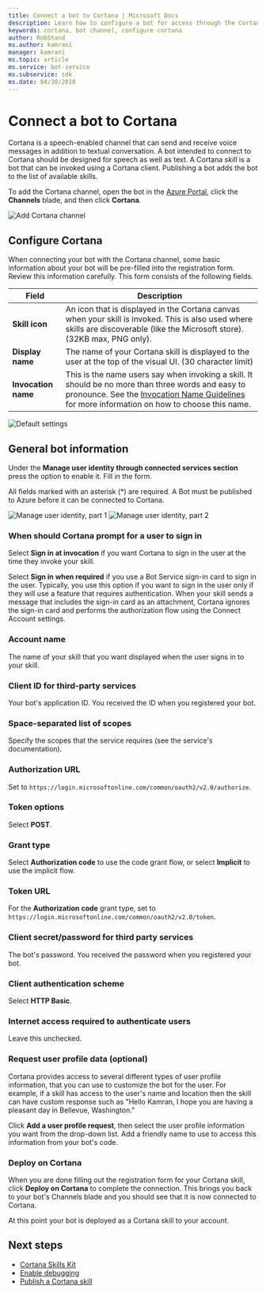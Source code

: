 ```yaml
---
title: Connect a bot to Cortana | Microsoft Docs
description: Learn how to configure a bot for access through the Cortana interface.
keywords: cortana, bot channel, configure cortana
author: RobStand
ms.author: kamrani
manager: kamrani
ms.topic: article
ms.service: bot-service
ms.subservice: sdk
ms.date: 04/30/2018
---
```

# Connect a bot to Cortana

Cortana is a speech-enabled channel that can send and receive voice messages in addition to textual conversation. A bot intended to connect to Cortana should be designed for speech as well as text. A Cortana *skill* is a bot that can be invoked using a Cortana client. Publishing a bot adds the bot to the list of available skills.

To add the Cortana channel, open the bot in the [Azure Portal](https://portal.azure.com/), click the **Channels** blade, and then click **Cortana**.

![Add Cortana channel](~/media/channels/cortana-addchannel.png)

## Configure Cortana

When connecting your bot with the Cortana channel, some basic information about your bot will be pre-filled into the registration form. Review this information carefully. This form consists of the following fields.

| Field | Description |
|------|------|
| **Skill icon** | An icon that is displayed in the Cortana canvas when your skill is invoked. This is also used where skills are discoverable (like the Microsoft store). (32KB max, PNG only).|
| **Display name** | The name of your Cortana skill is displayed to the user at the top of the visual UI. (30 character limit) |
| **Invocation name** | This is the name users say when invoking a skill. It should be no more than three words and easy to pronounce. See the [Invocation Name Guidelines][invocation] for more information on how to choose this name.|

![Default settings](~/media/channels/cortana-defaultsettings.png)

## General bot information

Under the **Manage user identity through connected services section** press the option to enable it. Fill in the form.

All fields marked with an asterisk (*) are required. A Bot must be published to Azure before it can be connected to Cortana.

![Manage user identity, part 1](~/media/channels/cortana-manageidentity-1.png)
![Manage user identity, part 2](~/media/channels/cortana-manageidentity-2.png)

### When should Cortana prompt for a user to sign in

Select **Sign in at invocation** if you want Cortana to sign in the user at the time they invoke your skill.

Select **Sign in when required** if you use a Bot Service sign-in card to sign in the user. Typically, you use this option if you want to sign in the user only if they will use a feature that requires authentication. When your skill sends a message that includes the sign-in card as an attachment, Cortana ignores the sign-in card and performs the authorization flow using the Connect Account settings.

### Account name

The name of your skill that you want displayed when the user signs in to your skill.

### Client ID for third-party services

Your bot's application ID. You received the ID when you registered your bot.

### Space-separated list of scopes

Specify the scopes that the service requires (see the service's documentation).

### Authorization URL

Set to `https://login.microsoftonline.com/common/oauth2/v2.0/authorize`.

### Token options

Select **POST**.

### Grant type

Select **Authorization code** to use the code grant flow, or select **Implicit** to use the implicit flow.

### Token URL

For the **Authorization code** grant type, set to `https://login.microsoftonline.com/common/oauth2/v2.0/token`.

### Client secret/password for third party services

The bot's password. You received the password when you registered your bot.

### Client authentication scheme

Select **HTTP Basic**.

### Internet access required to authenticate users

Leave this unchecked.

### Request user profile data (optional)

Cortana provides access to several different types of user profile information, that you can use to customize the bot for the user. For example, if a skill has access to the user's name and location then the skill can have custom response such as "Hello Kamran, I hope you are having a pleasant day in Bellevue, Washington."

Click **Add a user profile request**, then select the user profile information you want from the drop-down list. Add a friendly name to use to access this information from your bot's code.

### Deploy on Cortana

When you are done filling out the registration form for your Cortana skill, click **Deploy on Cortana** to complete the connection. This brings you back to your bot's Channels blade and you should see that it is now connected to Cortana.

At this point your bot is deployed as a Cortana skill to your account.

## Next steps

* [Cortana Skills Kit](https://aka.ms/CortanaSkillsDocs)
* [Enable debugging](bot-service-debug-cortana-skill.md)
* [Publish a Cortana skill][publish]

[invocation]: https://docs.microsoft.com/en-us/cortana/skills/cortana-invocation-guidelines
[publish]: https://docs.microsoft.com/en-us/cortana/skills/publish-skill
[connected]: https://aka.ms/CortanaSkillsBotConnectedAccount
[CortanaEntity]: https://aka.ms/lgvcto
